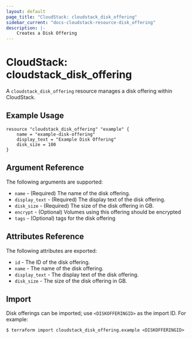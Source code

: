 ```yaml
---
layout: default
page_title: "CloudStack: cloudstack_disk_offering"
sidebar_current: "docs-cloudstack-resource-disk_offering"
description: |-
    Creates a Disk Offering
---
```


# CloudStack: cloudstack_disk_offering

A `cloudstack_disk_offering` resource manages a disk offering within CloudStack.

## Example Usage

```hcl
resource "cloudstack_disk_offering" "example" {
    name = "example-disk-offering"
    display_text = "Example Disk Offering"
    disk_size = 100
}
```


## Argument Reference

The following arguments are supported:

* `name` - (Required) The name of the disk offering.
* `display_text` - (Required) The display text of the disk offering.
* `disk_size` - (Required) The size of the disk offering in GB.
* `encrypt` - (Optional)  Volumes using this offering should be encrypted
* `tags` - (Optional)  tags for the disk offering

## Attributes Reference

The following attributes are exported:

* `id` - The ID of the disk offering.
* `name` - The name of the disk offering.
* `display_text` - The display text of the disk offering.
* `disk_size` - The size of the disk offering in GB.

## Import

Disk offerings can be imported; use `<DISKOFFERINGID>` as the import ID. For example:

```shell
$ terraform import cloudstack_disk_offering.example <DISKOFFERINGID>
```
